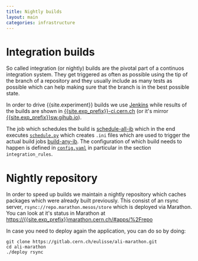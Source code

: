 ```yaml
---
title: Nightly builds
layout: main
categories: infrastructure
---
```


# Integration builds

So called integration (or nightly) builds are the pivotal part of a continuos
integration system. They get triggered as often as possible using the tip of
the branch of a repository and they usually include as many tests as possible which
can help making sure that the branch is in the best possible state.

In order to drive {{site.experiment}} builds we use [Jenkins](https://jenkins-ci.org) while
results of the builds are shown in [{{site.exp_prefix}}-ci.cern.ch]() (or it's
mirror [{{site.exp_prefix}}sw.gihub.io]()).

The job which schedules the build is
[schedule-all-ib](https://{{site.exp_prefix}}jenkins.cern.ch/job/schedule-all-ib/)
which in the end executes [`schedule.py`](https://github.com/alisw/ali-bot/blob/master/schedule.py)
which creates `.ini` files which are used to trigger the actual build jobs
[build-any-ib](https://{{site.exp_prefix}}jenkins.cern.ch/job/build-any-ib).
The configuration of which build needs to happen is defined in
[`config.yaml`](https://github.com/alisw/ali-bot/blob/master/config.yaml) in
particular in the section `integration_rules`.

# Nightly repository

In order to speed up builds we maintain a nightly repository which caches
packages which were already built previously. This consist of an rsync server,
`rsync://repo.marathon.mesos/store` which is deployed via Marathon. You can
look at it's status in Marathon at
[https://{{site.exp_prefix}}marathon.cern.ch/#apps/%2Frepo]()

In case you need to deploy again the application, you can do so by doing:

    git clone https://gitlab.cern.ch/eulisse/ali-marathon.git
    cd ali-marathon 
    ./deploy rsync
